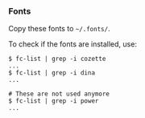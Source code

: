 ### Fonts

Copy these fonts to `~/.fonts/`.

To check if the fonts are installed, use:
```console
$ fc-list | grep -i cozette
...
$ fc-list | grep -i dina
...

# These are not used anymore
$ fc-list | grep -i power
...
```
